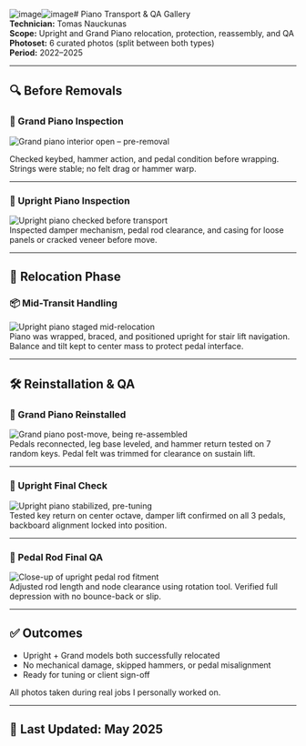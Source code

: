 ![image](https://github.com/user-attachments/assets/21f3c55d-842e-4b5b-9f07-7547d32eef0e)![image](https://github.com/user-attachments/assets/76e5cc05-7503-48e0-8cea-8f2f8a5bad95)# Piano Transport & QA Gallery  
**Technician:** Tomas Nauckunas  
**Scope:** Upright and Grand Piano relocation, protection, reassembly, and QA  
**Photoset:** 6 curated photos (split between both types)  
**Period:** 2022–2025

---

## 🔍 Before Removals

### 🎹 Grand Piano Inspection  
![Grand piano interior open – pre-removal](https://github.com/user-attachments/assets/9c8b90b1-6bb2-4e56-8724-cb49bd5efc30)

Checked keybed, hammer action, and pedal condition before wrapping. Strings were stable; no felt drag or hammer warp.

---

### 🎼 Upright Piano Inspection  
![Upright piano checked before transport](../assets/piano_installs/2_upright_ready_for_wrap.jpg)  
Inspected damper mechanism, pedal rod clearance, and casing for loose panels or cracked veneer before move.

---

## 🚚 Relocation Phase

### 📦 Mid-Transit Handling  
![Upright piano staged mid-relocation](../assets/piano_installs/3_relocation_midpoint.jpg)  
Piano was wrapped, braced, and positioned upright for stair lift navigation. Balance and tilt kept to center mass to protect pedal interface.

---

## 🛠 Reinstallation & QA

### 🔧 Grand Piano Reinstalled  
![Grand piano post-move, being re-assembled](../assets/piano_installs/4_grand_post_reinstall.jpg)  
Pedals reconnected, leg base leveled, and hammer return tested on 7 random keys. Pedal felt was trimmed for clearance on sustain lift.

---

### 🎯 Upright Final Check  
![Upright piano stabilized, pre-tuning](../assets/piano_installs/5_upright_pre_tuning.jpg)  
Tested key return on center octave, damper lift confirmed on all 3 pedals, backboard alignment locked into position.

---

### 🧰 Pedal Rod Final QA  
![Close-up of upright pedal rod fitment](../assets/piano_installs/6_pedal_rod_clearance.jpg)  
Adjusted rod length and node clearance using rotation tool. Verified full depression with no bounce-back or slip.

---

## ✅ Outcomes

- Upright + Grand models both successfully relocated  
- No mechanical damage, skipped hammers, or pedal misalignment  
- Ready for tuning or client sign-off

All photos taken during real jobs I personally worked on.

---

## 📅 Last Updated: May 2025
